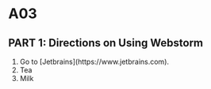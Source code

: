 # A03
<h2>PART 1: Directions on Using Webstorm</h2>
<ol>
  <li>Go to [Jetbrains](https://www.jetbrains.com).</li>
  <li>Tea</li>
  <li>Milk</li>
</ol>

